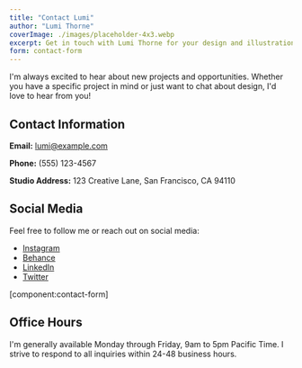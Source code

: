 ```yaml
---
title: "Contact Lumi"
author: "Lumi Thorne"
coverImage: ./images/placeholder-4x3.webp
excerpt: Get in touch with Lumi Thorne for your design and illustration needs.
form: contact-form
---
```


I'm always excited to hear about new projects and opportunities. Whether you have a specific project in mind or just want to chat about design, I'd love to hear from you!

## Contact Information

**Email:** lumi@example.com

**Phone:** (555) 123-4567

**Studio Address:** 123 Creative Lane, San Francisco, CA 94110

## Social Media

Feel free to follow me or reach out on social media:

- [Instagram](https://www.instagram.com/lumithornedesign)
- [Behance](https://www.behance.net/lumithorne)
- [LinkedIn](https://www.linkedin.com/in/lumithorne)
- [Twitter](https://twitter.com/lumithornedesign)

[component:contact-form]

## Office Hours

I'm generally available Monday through Friday, 9am to 5pm Pacific Time. I strive to respond to all inquiries within 24-48 business hours.
